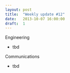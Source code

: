 ```yaml
---
layout: post
title:  "Weekly update #12"
date:   2013-10-07 16:00:00
draft:  1
---
```


Engineering

* tbd

Communications

* tbd
